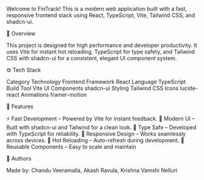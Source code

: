 Welcome to FinTrack!
This is a modern web application built with a fast, responsive frontend stack using React, TypeScript, Vite, Tailwind CSS, and shadcn-ui.

🧩 Overview

This project is designed for high performance and developer productivity.
It uses Vite for instant hot reloading, TypeScript for type safety, and Tailwind CSS with shadcn-ui for a consistent, elegant UI component system.

⚙️ Tech Stack

Category	        Technology
Frontend Framework	React
Language	        TypeScript
Build Tool	        Vite
UI Components	    shadcn-ui
Styling	            Tailwind CSS
Icons        	    lucide-react
Animations          framer-motion

🌟 Features

⚡ Fast Development – Powered by Vite for instant feedback.
💅 Modern UI – Built with shadcn-ui and Tailwind for a clean look.
🧠 Type Safe – Developed with TypeScript for reliability.
📱 Responsive Design – Works seamlessly across devices.
🔄 Hot Reloading – Auto-refresh during development.
🧱 Reusable Components – Easy to scale and maintain

👥 Authors

Made by:
Chandu Veeramalla,
Akash Ravula,
Krishna Vamshi Nelluri
